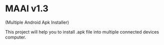 # MAAI v1.3
(Multiple Android Apk Installer)

This project will help you to install .apk file into multiple connected devices computer.
